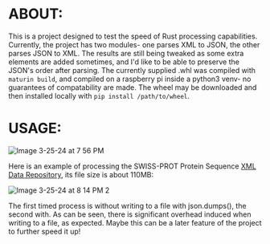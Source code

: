 ABOUT:
=======


This is a project designed to test the speed of Rust processing capabilities. Currently, the project has two modules- one parses XML to JSON, the other parses JSON to XML. The results are still being tweaked as some extra elements are added sometimes, and I'd like to be able to preserve the JSON's order after parsing. The currently supplied .whl was compiled with `maturin build`, and compiled on a raspberry pi inside a python3 venv- no guarantees of compatability are made. The wheel may be downloaded and then installed locally with `pip install /path/to/wheel`.








USAGE:
=======







![Image 3-25-24 at 7 56 PM](https://github.com/nightgla55/rxml/assets/38857821/94a633c8-58a9-47c4-bef2-479b56fa5f7d)


Here is an example of processing the SWISS-PROT Protein Sequence [XML Data Repository](https://aiweb.cs.washington.edu/research/projects/xmltk/xmldata/www/repository.html#SwissProt), its file size is about 110MB:


![Image 3-25-24 at 8 14 PM 2](https://github.com/nightgla55/rxml/assets/38857821/6bbcdd20-2d07-4c0e-91ab-62793d9ae9cd)







The first timed process is without writing to a file with json.dumps(), the second with. As can be seen, there is significant overhead induced when writing to a file, as expected. Maybe this can be a later feature of the project to further speed it up!

